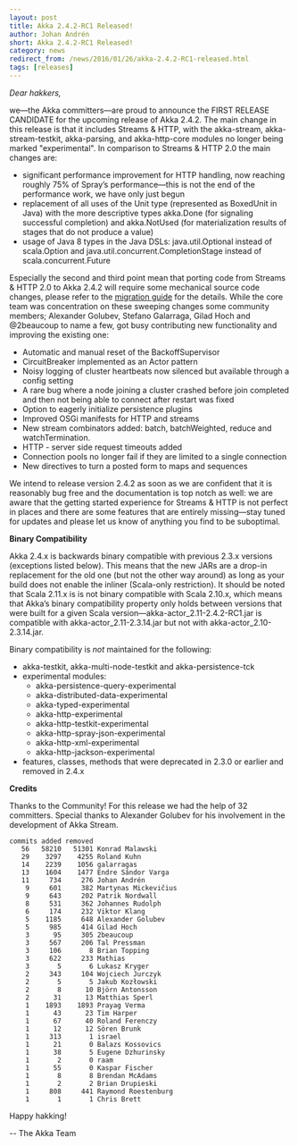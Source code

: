 ```yaml
---
layout: post
title: Akka 2.4.2-RC1 Released!
author: Johan Andrén
short: Akka 2.4.2-RC1 Released!
category: news
redirect_from: /news/2016/01/26/akka-2.4.2-RC1-released.html
tags: [releases]
---
```

*Dear hakkers,*

we—the Akka committers—are proud to announce the FIRST RELEASE CANDIDATE for the upcoming release of Akka 2.4.2. The main change in this release is that it includes Streams & HTTP, with the akka-stream, akka-stream-testkit, akka-parsing, and akka-http-core modules no longer being marked "experimental". In comparison to Streams & HTTP 2.0 the main changes are:

* significant performance improvement for HTTP handling, now reaching roughly 75% of Spray’s performance—this is not the end of the performance work, we have only just begun
* replacement of all uses of the Unit type (represented as BoxedUnit in Java) with the more descriptive types akka.Done (for signaling successful completion) and akka.NotUsed (for materialization results of stages that do not produce a value)
* usage of Java 8 types in the Java DSLs: java.util.Optional instead of scala.Option and java.util.concurrent.CompletionStage instead of scala.concurrent.Future

Especially the second and third point mean that porting code from Streams & HTTP 2.0 to Akka 2.4.2 will require some mechanical source code changes, please refer to the [migration guide](http://doc.akka.io/docs/akka/2.4.2-RC1/scala/stream/migration-guide-2.0-2.4-scala.html) for the details.
While the core team was concentration on these sweeping changes some community members; Alexander Golubev, Stefano Galarraga, Gilad Hoch and @2beaucoup to name a few, got busy contributing new functionality and improving the existing one:

* Automatic and manual reset of the BackoffSupervisor
* CircuitBreaker implemented as an Actor pattern
* Noisy logging of cluster heartbeats now silenced but available through a config setting
* A rare bug where a node joining a cluster crashed before join completed and then not being able to connect after restart was fixed
* Option to eagerly initialize persistence plugins
* Improved OSGi manifests for HTTP and streams
* New stream combinators added: batch, batchWeighted, reduce and watchTermination. 
* HTTP - server side request timeouts added
* Connection pools no longer fail if they are limited to a single connection
* New directives to turn a posted form to maps and sequences

We intend to release version 2.4.2 as soon as we are confident that it is reasonably bug free and the documentation is top notch as well: we are aware that the getting started experience for Streams & HTTP is not perfect in places and there are some features that are entirely missing—stay tuned for updates and please let us know of anything you find to be suboptimal.

**Binary Compatibility**

Akka 2.4.x is backwards binary compatible with previous 2.3.x versions (exceptions listed below). This means that the new JARs are a drop-in replacement for the old one (but not the other way around) as long as your build does not enable the inliner (Scala-only restriction). It should be noted that Scala 2.11.x is is not binary compatible with Scala 2.10.x, which means that Akka’s binary compatibility property only holds between versions that were built for a given Scala version—akka-actor_2.11-2.4.2-RC1.jar is compatible with akka-actor_2.11-2.3.14.jar but not with akka-actor_2.10-2.3.14.jar.

Binary compatibility is *not* maintained for the following:

* akka-testkit, akka-multi-node-testkit and akka-persistence-tck
* experimental modules:
    * akka-persistence-query-experimental
    * akka-distributed-data-experimental
    * akka-typed-experimental
    * akka-http-experimental
    * akka-http-testkit-experimental
    * akka-http-spray-json-experimental
    * akka-http-xml-experimental
    * akka-http-jackson-experimental
* features, classes, methods that were deprecated in 2.3.0 or earlier and removed in 2.4.x

**Credits**

Thanks to the Community! For this release we had the help of 32 committers. Special thanks to Alexander Golubev for his involvement in the development of Akka Stream.

    commits added removed
       56   58210   51301 Konrad Malawski
       29    3297    4255 Roland Kuhn
       14    2239    1056 galarragas
       13    1604    1477 Endre Sándor Varga
       11     734     276 Johan Andrén
        9     601     382 Martynas Mickevičius
        9     643     202 Patrik Nordwall
        8     531     362 Johannes Rudolph
        6     174     232 Viktor Klang
        5    1185     648 Alexander Golubev
        5     985     414 Gilad Hoch
        3      95     305 2beaucoup
        3     567     206 Tal Pressman
        3     106       8 Brian Topping
        3     622     233 Mathias
        3       5       6 Lukasz Kryger
        2     343     104 Wojciech Jurczyk
        2       5       5 Jakub Kozłowski
        2       8      10 Björn Antonsson
        2      31      13 Matthias Sperl
        1    1893    1893 Prayag Verma
        1      43      23 Tim Harper
        1      67      40 Roland Ferenczy
        1      12      12 Sören Brunk
        1     313       1 israel
        1      21       0 Balazs Kossovics
        1      38       5 Eugene Dzhurinsky
        1       2       0 raam
        1      55       0 Kaspar Fischer
        1       8       8 Brendan McAdams
        1       2       2 Brian Drupieski
        1     808     441 Raymond Roestenburg
        1       1       1 Chris Brett

Happy hakking!

-- The Akka Team